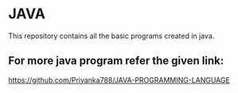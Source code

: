 # JAVA
This repository contains all the basic programs created in java. 
## For more java program refer the given link:
https://github.com/Priyanka788/JAVA-PROGRAMMING-LANGUAGE
